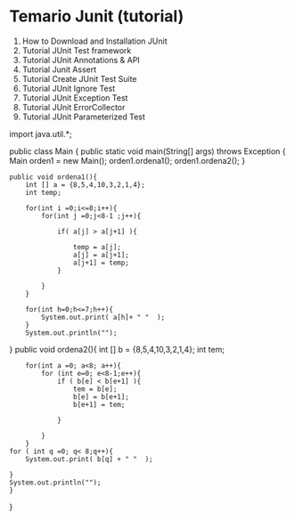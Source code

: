 # Temario Junit (tutorial)

1. How to Download and Installation JUnit
2. Tutorial	JUnit Test framework
3. Tutorial	JUnit Annotations & API
4. Tutorial	Junit Assert
5. Tutorial	Create JUnit Test Suite
6. Tutorial	JUnit Ignore Test
7. Tutorial	JUnit Exception Test
8. Tutorial	JUnit ErrorCollector
9. Tutorial	JUnit Parameterized Test



import java.util.*;

public class Main {
    public static void main(String[] args) throws Exception {
        Main orden1 = new Main();
        orden1.ordena1();
        orden1.ordena2();
    }
    
    public void ordena1(){
        int [] a = {8,5,4,10,3,2,1,4};
        int temp;
        
        for(int i =0;i<=8;i++){
            for(int j =0;j<8-1 ;j++){
                
                if( a[j] > a[j+1] ){
                    
                    temp = a[j];
                    a[j] = a[j+1];
                    a[j+1] = temp;
                }

            }
        }
        
        for(int h=0;h<=7;h++){
            System.out.print( a[h]+ " "  );
        }
        System.out.println("");

}
    public void ordena2(){
        int [] b = {8,5,4,10,3,2,1,4};
        int tem;
        
        
        for(int a =0; a<8; a++){
            for (int e=0; e<8-1;e++){
                if ( b[e] < b[e+1] ){
                    tem = b[e];
                    b[e] = b[e+1];
                    b[e+1] = tem;
                    
                }
                
            }
        }
    for ( int q =0; q< 8;q++){
        System.out.print( b[q] + " "  );
        
    }
    System.out.println("");
    }

}

